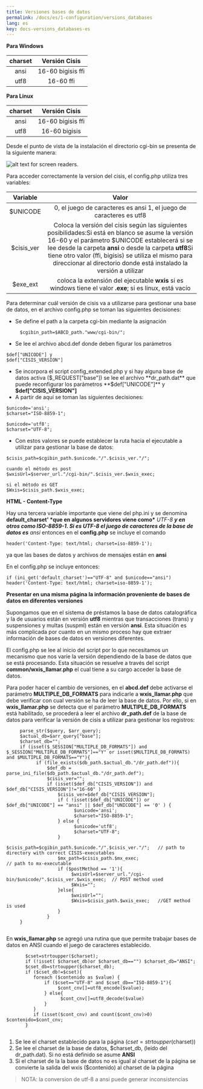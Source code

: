 ```yaml
---
title: Versiones bases de datos
permalink: /docs/es/1-configuration/versions_databases
lang: es
key: docs-versions_databases-es
---
```



**Para Windows**

| charset |   Versión Cisis   |
| :-----: | :---------------: |
|  ansi   | 16-60 bigisis ffi |
|  utf8   |     16-60 ffi     |

**Para Linux**

| charset |   Versión Cisis   |
| :-----: | :---------------: |
|  ansi   | 16-60 bigisis ffi |
|  utf8   |   16-60 bigisis   |

Desde el punto de vista de la instalación el directorio cgi-bin se presenta de la siguiente manera:

![alt text for screen readers](/wiki/docs/{{page.lang}}/images/Cgi-bin.png "Text to show on mouseover").

Para acceder correctamente la version del cisis, el config.php utiliza tres variables:

|  Variable  |                            Valor                             |
| :--------: | :----------------------------------------------------------: |
|  $UNICODE  | 0, el juego de caracteres es ansi 1, el juego de caracteres es utf8 |
| $cisis_ver | Coloca la versión del cisis según las siguientes posibilidades:Si está en blanco se asume la versión 16-60 y el parámetro $UNICODE establecerá si se lee desde la carpeta **ansi** o desde la carpeta **utf8**Si tiene otro valor (ffi, bigisis) se utiliza el mismo para direccionar al directorio donde está instalado la versión a utilizar |
|  $exe_ext  | coloca la extensión del ejecutable **wxis** si es windows tiene el valor **.exe**; si es linux, está vacío |

Para determinar cuál versión de cisis va a utilizarse para gestionar una base de datos, en el archivo config.php se toman las siguientes decisiones:

- Se define el path a la carpeta cgi-bin mediante la asignación

```
     $cgibin_path=$ABCD_path."www/cgi-bin/";  
```



- Se lee el archivo abcd.def donde deben figurar los parámetros

```
$def["UNICODE"] y
$def["CISIS_VERSION"]
```

- Se incorpora el script config_extended.php y si hay alguna base de datos activa ($_REQUEST["base"]) se lee el archivo **dr_path.dat** que puede reconfigurar los parámetros **$def["UNICODE"]** y **$def["CISIS_VERSION"]**
- A partir de aquí se toman las siguientes decisiones:



```
$unicode='ansi';
$charset="ISO-8859-1";
```



```
$unicode='utf8';
$charset="UTF-8";
```

- Con estos valores se puede establecer la ruta hacia el ejecutable a utilizar para gestionar la base de datos:

```
$cisis_path=$cgibin_path.$unicode."/".$cisis_ver."/";
```



```
cuando el método es post
$wxisUrl=$server_url."/cgi-bin/".$cisis_ver.$wxis_exec;

si el método es GET
$Wxis=$cisis_path.$wxis_exec;
```



**HTML - Content-Type**

Hay una tercera variable importante que viene del php.ini y se denomina **default_charset' \*que en algunos servidores viene como\*** *UTF-8 **y en otros como ISO-8859-1. Si es UTF-8 el juego de caracteres de la base de datos es** ansi* entonces en el **config.php** se incluye el comando

```
header('Content-Type: text/html; charset=iso-8859-1'); 
```

ya que las bases de datos y archivos de mensajes están en **ansi**

En el config.php se incluye entonces:

```
if (ini_get('default_charset')=="UTF-8" and $unicode=="ansi")
header('Content-Type: text/html; charset=iso-8859-1');
```

**Presentar en una misma página la información proveniente de bases de datos en diferentes versiones**

Supongamos que en el sistema de préstamos la base de datos catalográfica y la de usuarios están en versión **utf8** mientras que transacciones (trans) y suspensiones y multas (suspml) están en versión **ansi**. Esta situación es más complicada por cuanto en un mismo proceso hay que extraer información de bases de datos en versiones diferentes.

El config.php se lee al inicio del script por lo que necesitamos un mecanismo que nos varíe la versión dependiendo de la base de datos que se está procesando. Esta situación se resuelve a través del script **common/wxis_llamar.php** el cual tiene a su cargo acceder la base de datos.

Para poder hacer el cambio de versiones, en el **abcd.def** debe activarse el parámetro **MULTIPLE_DB_FORMATS** para indicarle a **wxis_llamar.php** que debe verificar con cual versión se ha de leer la base de datos. Por ello, si en **wxis_llamar.php** se detecta que el parámetro **MULTIPLE_DB_FORMATS** está habilitado, se procederá a leer el archivo **dr_path.def** de la base de datos para verificar la versión de cisis a utilizar para gestionar los registros:

```
     parse_str($query, $arr_query);
     $actual_db=$arr_query["base"];
     $charset_db="";
     if (isset($_SESSION["MULTIPLE_DB_FORMATS"]) and $_SESSION["MULTIPLE_DB_FORMATS"]=="Y" or isset($MULTIPLE_DB_FORMATS) and $MULTIPLE_DB_FORMATS=="Y"){
           if (file_exists($db_path.$actual_db."/dr_path.def")){
               $def_db = parse_ini_file($db_path.$actual_db."/dr_path.def");
               $cisis_ver="";
               if (isset($def_db["CISIS_VERSION"]) and $def_db["CISIS_VERSION"]!="16-60" )
                   $cisis_ver=$def_db["CISIS_VERSION"];
                   if ( !isset($def_db["UNICODE"]) or $def_db["UNICODE"] == "ansi" || $def_db["UNICODE"] == '0' ) {
                         $unicode='ansi';
                         $charset="ISO-8859-1";
                   } else {
                         $unicode='utf8';
                         $charset="UTF-8";
                   }
                   $cisis_path=$cgibin_path.$unicode."/".$cisis_ver."/";   // path to directory with correct CISIS-executables
                   $mx_path=$cisis_path.$mx_exec;                          // path to mx-executable
                   if ($postMethod == '1'){ 
                        $wxisUrl=$server_url."/cgi-bin/$unicode/".$cisis_ver.$wxis_exec;  // POST method used
                        $Wxis="";
                   }else{
                        $wxisUrl="";
                        $Wxis=$cisis_path.$wxis_exec;   //GET method is used
                   }
               }
     }
    
```


En **wxis_llamar.php** se agregó una rutina que que permite trabajar bases de datos en ANSI cuando el juego de caracteres establecido.

```
       $cset=strtoupper($charset); 
       if (!isset( $charset_db)or $charset_db=="") $charset_db="ANSI";
       $cset_db=strtoupper($charset_db);
       if ($cset_db!=$cset){
          foreach ($contenido as $value) {
              if ($cset=="UTF-8" and $cset_db=="ISO-8859-1"){
                   $cont_cnv[]=utf8_encode($value);
              } else{
                    $cont_cnv[]=utf8_decode($value)
              } 
          }
          if (isset($cont_cnv) and count($cont_cnv)>0) $contenido=$cont_cnv;
       }
               
```

1. Se lee el charset establecido para la página ($cset=strtoupper($charset))
2. Se lee el charset de la base de datos, $charset_db, (leído del dr_path.dat). Si no está definido se asume **ANSI**
3. Si el charset de la la base de datos no es igual al charset de la página se convierte la salida del wxis ($contenido) al charset de la página

>  NOTA: la conversion de utf-8 a ansi puede generar inconsistencias